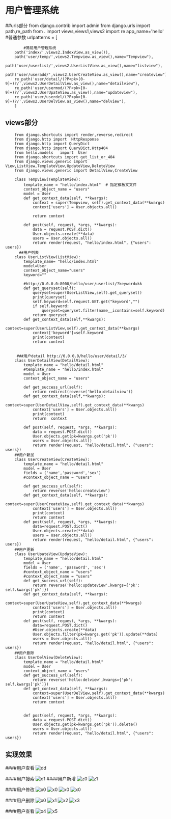 # 用户管理系统


##urls部分
        from django.contrib import admin
        from django.urls import path,re_path
        from . import views,views1,views2
        import re
        app_name='hello'
        #普通参数
        urlpatterns = [
        
            #简易用户管理系统
        path('index/',views2.IndexView.as_view()),
        path('user/temp/',views2.Tempview.as_view(),name="Tempview"),
        path('user/userlist/',views2.UserListView.as_view(),name="listview"),
        path('user/useradd/',views2.UserCreateView.as_view(),name="createview"),
        re_path('user/detail/(?P<pk>[0-9]+)?/',views2.UserDetailView.as_view(),name="detailview"),
        re_path('user/usermod/(?P<pk>[0-9]+)?/',views2.UserUpateView.as_view(),name="updateview"),
        re_path('user/userdel/(?P<pk>[0-9]+)?/',views2.UserDelView.as_view(),name="delview"),
        ]
   
   

## views部分

        from django.shortcuts import render,reverse,redirect
        from django.http import  HttpResponse
        from django.http import QueryDict
        from django.http import QueryDict,Http404
        from hello.models   import  User
        from django.shortcuts import get_list_or_404
        from django.views.generic import View,ListView,TemplateView,UpdateView,DeleteView
        from django.views.generic import DetailView,CreateView
        
        class Tempview(TemplateView):
            template_name = "hello/index.html"  # 指定模板⽂文件
            context_object_name = "users"
            model = User
            def get_context_data(self, **kwargs):
                context = super(Tempview, self).get_context_data(**kwargs)
                context['users'] = User.objects.all()
        
                return context
        
            def post(self, request, *args, **kwargs):
                data = request.POST.dict()
                User.objects.create(**data)
                users = User.objects.all()
                return render(request, "hello/index.html", {"users": users})
          ##用户列表
        class UserListView(ListView):
            template_name= "hello/index.html"
            model=User
            context_object_name="users"
            keyword=""
        
            #http://0.0.0.0:8000/hello/user/userlist/?keyword=kk
            def get_queryset(self):
                queryset=super(UserListView,self).get_queryset()
                print(queryset)
                self.keyword=self.request.GET.get("keyword","")
                if self.keyword:
                    queryset=queryset.filter(name__icontains=self.keyword)
                return queryset
            def get_context_data(self,**kwargs):
                context=super(UserListView,self).get_context_data(**kwargs)
                context['keyword']=self.keyword
                print(context)
                return context
       
        
         ###用户detail http://0.0.0.0/hello/user/detail/3/
        class UserDetailView(DetailView):
            template_name = "hello/detail.html"
            #template_name = "hello/index.html"
            model = User
            context_object_name = "users"
        
            def get_success_url(self):
                return redirect(reverse('hello:detailview'))
            def get_context_data(self,**kwargs):
                context=super(UserDetailView,self).get_context_data(**kwargs)
                context['users'] = User.objects.all()
                print(context)
                return  context
        
            def post(self, request, *args, **kwargs):
                data = request.POST.dict()
                User.objects.get(pk=kwargs.get('pk'))
                users = User.objects.all()
                return render(request, "hello/detail.html", {"users": users})
        ##用户新加
        class UserCreateView(CreateView):
            template_name = "hello/detail.html"
            model = User
            fields = ('name','password','sex')
            #context_object_name = "users"
        
            def get_success_url(self):
                return reverse('hello:createview')
            def get_context_data(self, **kwargs):
                context=super(UserCreateView,self).get_context_data(**kwargs)
                context['users'] = User.objects.all()
                print(context)
                return context
            def post(self, request, *args, **kwargs):
                data=request.POST.dict()
                User.objects.create(**data)
                users = User.objects.all()
                return render(request, "hello/detail.html", {"users": users})
        ##用户更新
        class UserUpateView(UpdateView):
            template_name = "hello/detail.html"
            model = User
            fields = ('name', 'password', 'sex')
            #context_object_name = "users"
            #context_object_name = "users"
            def get_success_url(self):
                return reverse('hello:updateview',kwargs={'pk': self.kwargs['pk']})
            def get_context_data(self, **kwargs):
                context=super(UserUpateView,self).get_context_data(**kwargs)
                context['users'] = User.objects.all()
                print(context)
                return context
            def post(self, request, *args, **kwargs):
                data=request.POST.dict()
                #User.objects.create(**data)
                User.objects.filter(pk=kwargs.get('pk')).update(**data)
                users = User.objects.all()
                return render(request, "hello/detail.html", {"users": users})
        ##用户删除
        class UserDelView(DeleteView):
            template_name = "hello/detail.html"
            model = User
            context_object_name = "users"
            def get_success_url(self):
                return reverse('hello:delview',kwargs={'pk': self.kwargs['pk']})
            def get_context_data(self, **kwargs):
                context=super(UserDelView,self).get_context_data(**kwargs)
                context['users'] = User.objects.all()
                return context
        
        
            def post(self, request, *args, **kwargs):
                data = request.POST.dict()
                User.objects.get(pk=kwargs.get('pk')).delete()
                users = User.objects.all()
                return render(request, "hello/detail.html", {"users": users})



 ## 实现效果
 ####用户查看
 ![dd](static/images/QQ20200407-183329@2x.png)
   
 ####用户搜索
 ![d1](static/images/QQ20200407-184202@2x.png)
 ####用户新增
 ![z0](static/images/QQ20200407-183415@2x.png)
 ![z1](static/images/QQ20200407-183429@2x.png)
 
 
 ####用户修改
 ![x0](static/images/QQ20200407-183600@2x.png)
 ![x0](static/images/QQ20200407-183621@2x.png)
 ![x0](static/images/QQ20200407-183630@2x.png)
 ![x0](static/images/QQ20200407-183656@2x.png)
 
 ####用户删除
 ![x0](static/images/QQ20200407-183835@2x.png)
 ![x1](static/images/QQ20200407-183846@2x.png)
 ![x2](static/images/QQ20200407-183855@2x.png)
 ![x3](static/images/QQ20200407-183947@2x.png)
 
 ####用户查看
  ![x4](static/images/QQ20200407-184030@2x.png)
  ![x5](static/images/QQ20200407-184039@2x.png)